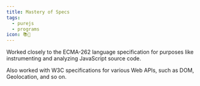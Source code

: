 ```yaml
---
title: Mastery of Specs
tags:
  - purejs
  - programs
icon: 📚🦑
---
```

Worked closely to the ECMA-262 language specification for purposes like instrumenting and analyzing JavaScript source code.

Also worked with W3C specifications for various Web APIs, such as DOM, Geolocation, and so on.